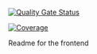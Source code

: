 [![Quality Gate Status](https://sonarcloud.io/api/project_badges/measure?project=ceciliafv98_React-app3&metric=alert_status)](https://sonarcloud.io/summary/new_code?id=ceciliafv98_React-app3)

[![Coverage](https://sonarcloud.io/api/project_badges/measure?project=ceciliafv98_React-app3&metric=coverage)](https://sonarcloud.io/summary/new_code?id=ceciliafv98_React-app3)

Readme for the frontend
